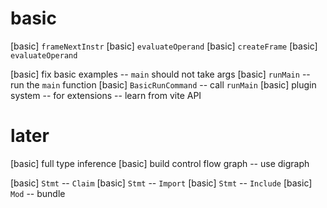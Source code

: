 # basic

[basic] `frameNextInstr`
[basic] `evaluateOperand`
[basic] `createFrame`
[basic] `evaluateOperand`

[basic] fix basic examples -- `main` should not take args
[basic] `runMain` -- run the `main` function
[basic] `BasicRunCommand` -- call `runMain`
[basic] plugin system -- for extensions -- learn from vite API

# later

[basic] full type inference
[basic] build control flow graph -- use digraph

[basic] `Stmt` -- `Claim`
[basic] `Stmt` -- `Import`
[basic] `Stmt` -- `Include`
[basic] `Mod` -- bundle
